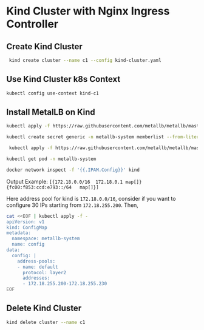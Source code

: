 # Kind Cluster with Nginx Ingress Controller

## Create Kind Cluster

```bash
 kind create cluster --name c1 --config kind-cluster.yaml 
```

## Use Kind Cluster k8s Context

```bash
kubectl config use-context kind-c1
```

## Install MetalLB on Kind

```bash
kubectl apply -f https://raw.githubusercontent.com/metallb/metallb/master/manifests/namespace.yaml
```

```bash
kubectl create secret generic -n metallb-system memberlist --from-literal=secretkey="$(openssl rand -base64 128)"
```

```bash
 kubectl apply -f https://raw.githubusercontent.com/metallb/metallb/master/manifests/metallb.yaml
```

```bash
kubectl get pod -n metallb-system
```

```bash
docker network inspect -f '{{.IPAM.Config}}' kind
```

Output Example: `[{172.18.0.0/16  172.18.0.1 map[]} {fc00:f853:ccd:e793::/64   map[]}]`

Here address pool for kind is `172.18.0.0/16`, consider if you want to configure 30 IPs starting from `172.18.255.200`. Then,

```bash
cat <<EOF | kubectl apply -f -
apiVersion: v1
kind: ConfigMap
metadata:
  namespace: metallb-system
  name: config
data:
  config: |
    address-pools:
    - name: default
      protocol: layer2
      addresses:
      - 172.18.255.200-172.18.255.230
EOF
```

## Delete Kind Cluster

```bash
kind delete cluster --name c1
```